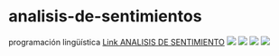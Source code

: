 # analisis-de-sentimientos
programación lingüística 
[Link ANALISIS DE SENTIMIENTO](https://colab.research.google.com/drive/1Z1jKPbwjZG-mmHRKHYz_KRIquPdLYvo4?usp=sharings)
![](https://ibb.co/Sd1jKTF)
![](https://ibb.co/C7NsL2C)
![](https://ibb.co/0VGGFkr)
![](https://ibb.co/QQ9ZW0V)

